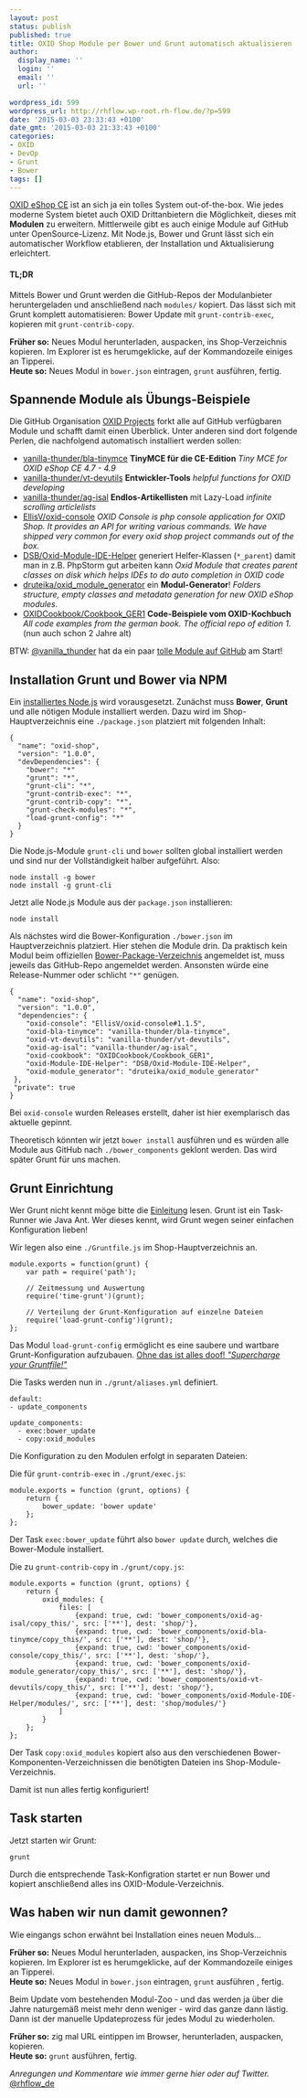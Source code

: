 ```yaml
---
layout: post
status: publish
published: true
title: OXID Shop Module per Bower und Grunt automatisch aktualisieren
author:
  display_name: ''
  login: ''
  email: ''
  url: ''

wordpress_id: 599
wordpress_url: http://rhflow.wp-root.rh-flow.de/?p=599
date: '2015-03-03 23:33:43 +0100'
date_gmt: '2015-03-03 21:33:43 +0100'
categories:
- OXID
- DevOp
- Grunt
- Bower
tags: []
---
```

[OXID eShop CE][1] ist an sich ja ein tolles System out-of-the-box. Wie jedes moderne System bietet auch OXID Drittanbietern die Möglichkeit, dieses mit **Modulen** zu erweitern. Mittlerweile gibt es auch einige Module auf GitHub unter OpenSource-Lizenz. Mit Node.js, Bower und Grunt lässt sich ein automatischer Workflow etablieren, der Installation und Aktualisierung erleichtert.

#### TL;DR

Mittels Bower und Grunt werden die GitHub-Repos der Modulanbieter heruntergeladen und anschließend nach `modules/` kopiert. Das lässt sich mit Grunt komplett automatisieren: Bower Update mit `grunt-contrib-exec`, kopieren mit `grunt-contrib-copy`.

**Früher so:** Neues Modul herunterladen, auspacken, ins Shop-Verzeichnis kopieren. Im Explorer ist es herumgeklicke, auf der Kommandozeile einiges an Tipperei.  
**Heute so:** Neues Modul in `bower.json` eintragen, `grunt` ausführen, fertig.

<!--more-->

## Spannende Module als Übungs-Beispiele

Die GitHub Organisation [OXID Projects][2] forkt alle auf GitHub verfügbaren Module und schafft damit einen Überblick. Unter anderen sind dort folgende Perlen, die nachfolgend automatisch installiert werden sollen:

*   [vanilla-thunder/bla-tinymce][3] **TinyMCE für die CE-Edition** *Tiny MCE for OXID eShop CE 4.7 - 4.9*
*   [vanilla-thunder/vt-devutils][4] **Entwickler-Tools** *helpful functions for OXID developing*
*   [vanilla-thunder/ag-isal][5] **Endlos-Artikellisten** mit Lazy-Load *infinite scrolling articlelists*
*   [EllisV/oxid-console][6] *OXID Console is php console application for OXID Shop. It provides an API for writing various commands. We have shipped very common for every oxid shop project commands out of the box.*
*   [DSB/Oxid-Module-IDE-Helper][7] generiert Helfer-Klassen (`*_parent`) damit man in z.B. PhpStorm gut arbeiten kann *Oxid Module that creates parent classes on disk which helps IDEs to do auto completion in OXID code*
*   [druteika/oxid_module_generator][8] ein **Modul-Generator**! *Folders structure, empty classes and metadata generation for new OXID eShop modules.*
*   [OXIDCookbook/Cookbook_GER1][9] **Code-Beispiele vom OXID-Kochbuch** *All code examples from the german book. The official repo of edition 1.* (nun auch schon 2 Jahre alt)

BTW: [@vanilla_thunder][10] hat da ein paar [tolle Module auf GitHub][11] am Start!

## Installation Grunt und Bower via NPM

Ein [installiertes Node.js][12] wird vorausgesetzt. Zunächst muss **Bower**, **Grunt** und alle nötigen Module installiert werden. Dazu wird im Shop-Hauptverzeichnis eine `./package.json` platziert mit folgenden Inhalt:

    {
      "name": "oxid-shop",
      "version": "1.0.0",
      "devDependencies": {
        "bower": "*"
        "grunt": "*",
        "grunt-cli": "*",
        "grunt-contrib-exec": "*",
        "grunt-contrib-copy": "*",
        "grunt-check-modules": "*",
        "load-grunt-config": "*"
      }
    }


Die Node.js-Module `grunt-cli` und `bower` sollten global installiert werden und sind nur der Vollständigkeit halber aufgeführt. Also:

    node install -g bower
    node install -g grunt-cli


Jetzt alle Node.js Module aus der `package.json` installieren:

    node install


Als nächstes wird die Bower-Konfiguration `./bower.json` im Hauptverzeichnis platziert. Hier stehen die Module drin. Da praktisch kein Modul beim offiziellen [Bower-Package-Verzeichnis][13] angemeldet ist, muss jeweils das GitHub-Repo angemeldet werden. Ansonsten würde eine Release-Nummer oder schlicht `"*"` genügen.

    {
      "name": "oxid-shop",
      "version": "1.0.0",
      "dependencies": {
        "oxid-console": "EllisV/oxid-console#1.1.5",
        "oxid-bla-tinymce": "vanilla-thunder/bla-tinymce",
        "oxid-vt-devutils": "vanilla-thunder/vt-devutils",
        "oxid-ag-isal": "vanilla-thunder/ag-isal",
        "oxid-cookbook": "OXIDCookbook/Cookbook_GER1",
        "oxid-Module-IDE-Helper": "DSB/Oxid-Module-IDE-Helper",
        "oxid-module_generator": "druteika/oxid_module_generator"
     },
     "private": true
    }


Bei `oxid-console` wurden Releases erstellt, daher ist hier exemplarisch das aktuelle gepinnt.

Theoretisch könnten wir jetzt `bower install` ausführen und es würden alle Module aus GitHub nach `./bower_components` geklont werden. Das wird später Grunt für uns machen.

## Grunt Einrichtung

Wer Grunt nicht kennt möge bitte die [Einleitung][14] lesen. Grunt ist ein Task-Runner wie Java Ant. Wer dieses kennt, wird Grunt wegen seiner einfachen Konfiguration lieben!

Wir legen also eine `./Gruntfile.js` im Shop-Hauptverzeichnis an.

    module.exports = function(grunt) {
        var path = require('path');

        // Zeitmessung und Auswertung
        require('time-grunt')(grunt);

        // Verteilung der Grunt-Konfiguration auf einzelne Dateien
        require('load-grunt-config')(grunt);
    };


Das Modul `load-grunt-config` ermöglicht es eine saubere und wartbare Grunt-Konfiguration aufzubauen. [Ohne das ist alles doof! *"Supercharge your Gruntfile!"*][15]

Die Tasks werden nun in `./grunt/aliases.yml` definiert.

    default:
    - update_components

    update_components:
      - exec:bower_update
      - copy:oxid_modules


Die Konfiguration zu den Modulen erfolgt in separaten Dateien:

Die für `grunt-contrib-exec` in `./grunt/exec.js`:

    module.exports = function (grunt, options) {
        return {
            bower_update: 'bower update'
        };
    };


Der Task `exec:bower_update` führt also `bower update` durch, welches die Bower-Module installiert.

Die zu `grunt-contrib-copy` in `./grunt/copy.js`:

    module.exports = function (grunt, options) {
        return {
            oxid_modules: {
                files: [
                    {expand: true, cwd: 'bower_components/oxid-ag-isal/copy_this/', src: ['**'], dest: 'shop/'},
                    {expand: true, cwd: 'bower_components/oxid-bla-tinymce/copy_this/', src: ['**'], dest: 'shop/'},
                    {expand: true, cwd: 'bower_components/oxid-console/copy_this/', src: ['**'], dest: 'shop/'},
                    {expand: true, cwd: 'bower_components/oxid-module_generator/copy_this/', src: ['**'], dest: 'shop/'},
                    {expand: true, cwd: 'bower_components/oxid-vt-devutils/copy_this/', src: ['**'], dest: 'shop/'},
                    {expand: true, cwd: 'bower_components/oxid-Module-IDE-Helper/modules/', src: ['**'], dest: 'shop/modules/'}
                ]
            }
        };
    };


Der Task `copy:oxid_modules` kopiert also aus den verschiedenen Bower-Komponenten-Verzeichnissen die benötigten Dateien ins Shop-Module-Verzeichnis.

Damit ist nun alles fertig konfiguriert!

## Task starten

Jetzt starten wir Grunt:

    grunt


Durch die entsprechende Task-Konfigration startet er nun Bower und kopiert anschließend alles ins OXID-Module-Verzeichnis.

## Was haben wir nun damit gewonnen?

Wie eingangs schon erwähnt bei Installation eines neuen Moduls...

**Früher so:** Neues Modul herunterladen, auspacken, ins Shop-Verzeichnis kopieren. Im Explorer ist es herumgeklicke, auf der Kommandozeile einiges an Tipperei.  
**Heute so:** Neues Modul in `bower.json` eintragen, `grunt` ausführen , fertig.

Beim Update vom bestehenden Modul-Zoo - und das werden ja über die Jahre naturgemäß meist mehr denn weniger - wird das ganze dann lästig. Dann ist der manuelle Updateprozess für jedes Modul zu wiederholen.

**Früher so:** zig mal URL eintippen im Browser, herunterladen, auspacken, kopieren.  
**Heute so:** `grunt` ausführen, fertig.

*Anregungen und Kommentare wie immer gerne hier oder auf Twitter.* [@rhflow_de][16]

 [1]: http://www.oxid-esales.com/en/products/facts/oxid-eshop-community-edition/product-information.html
 [2]: https://github.com/OXIDprojects
 [3]: https://github.com/vanilla-thunder/bla-tinymce/
 [4]: https://github.com/vanilla-thunder/vt-devutils
 [5]: https://github.com/vanilla-thunder/ag-isal
 [6]: https://github.com/EllisV/oxid-console
 [7]: https://github.com/DSB/Oxid-Module-IDE-Helper
 [8]: https://github.com/druteika/oxid_module_generator
 [9]: https://github.com/OXIDCookbook/Cookbook_GER1
 [10]: http://forum.oxid-esales.com/member.php?u=10337
 [11]: https://twitter.com/vanilla
 [12]: http://nodejs.org/download/
 [13]: http://bower.io/search/
 [14]: http://gruntjs.com/getting-started
 [15]: http://www.html5rocks.com/en/tutorials/tooling/supercharging-your-gruntfile/
 [16]: https://twitter.com/rhflow_de
